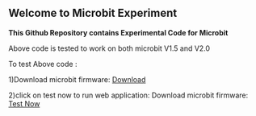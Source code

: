 ## Welcome to Microbit Experiment


<b>This Github Repository contains Experimental Code for Microbit</b>

Above code is tested to work on both microbit V1.5 and V2.0

To test Above code :</br>


1)Download microbit firmware: <a href="https://github.com/Nitesh-AI/Microbit/blob/main/microbit-test.hex" rel="nofollow">Download</a></br>

2)click on test now to run web application: Download microbit firmware: <a href="https://nitesh-ai.github.io/Microbit/" rel="nofollow">Test Now</a>



